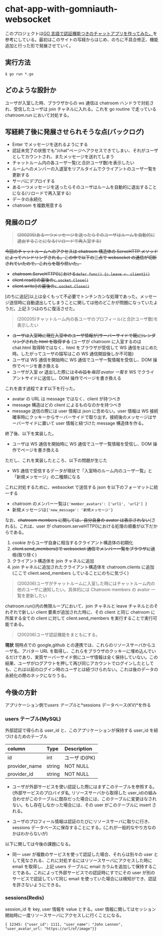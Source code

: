 # chat-app-with-gomniauth-websocket

このプロジェクトは[GO 言語で認証機能つきのチャットアプリを作ってみた。](http://wild-data-chase.com/index.php/2019/03/28/post-686/#outline__4_7)を参考にしている。最初はこのサイトの写経からはじめ、のちに不具合修正、機能追加と行った形で発展させていく。

## 実行方法

```
$ go run *.go
```

## どのような設計か

ユーザが入室した時、ブラウザからの ws 通信は chatroom ハンドラで対処され、受信したユーザは join チャネルに入れる。これを go routine で走っている chatroom.run において対処する。

## 写経終了後に発展させられそうな点(バックログ)

- Enter でメッセージを送れるようにする
- 認証未完了の状態でも"/chat"ページへアクセスできてしまい、それがユーザとしてカウントされ、またメッセージを送れてしまう
- チャットルーム内の各ユーザ一覧(と合計ユーザ数)を表示したい
- ルームへのメンバーの入退室をリアルタイムでクライアントのユーザ一覧を更新する
- サーバにデプロイする
- ある一つメッセージを送ったらそのユーザはルームを自動的に退出することになる(リロードで再入室する)
- データの永続化
- chatroom を複数用意する

## 発展のログ

> ~~(200205)ある一つメッセージを送ったらそのユーザはルームを自動的に退出することになる(リロードで再入室する)~~

~~今回のチャットルームへのアクセスは chatroom 構造体の ServeHTTP メソッドによってハンドリングされる。この中で以下の三点で websocket の通信が切断されていたので、これらを取り除いた。~~

- ~~chatroom.ServeHTTP()における`defer func() {c.leave <- client}()`~~
- ~~client.read()の最後の`c.socket.Close()`~~
- ~~client.write()の最後の`c.socket.Close()`~~

[のちに追記]以上は全くもって不必要でトンチンカンな処理であった。メッセージ送信時に自動退出してしまうことに関しては他のどこかが問題になっていたようだ。上記３つはのちに復活させた。

> (200205)チャットルーム内の各ユーザのプロフィール(と合計ユーザ数)を表示したい

- ~~ユーザは入室時に現在入室中のユーザ情報が(サーバーサイドで既に)レンダリングされた html を取得する~~ (ユーザが chatroom に入室するのは chat.html 取得時ではなく、html をブラウザが受信して WS 通信をはじめた時。したがってユーザの描写はこの WS 通信開設後しか不可能)
- ユーザは WS 通信を開始時に WS 通信でユーザ一覧情報を受信し、DOM 操作でページを書き換える
- ユーザが入室 or 退出した際には~~その旨を~~_毎回 avator 一覧を_ WS でクライアントサイドに送信し、DOM 操作でページを書き換える

これを直す過程でまず以下を行った。

- avatar の URL は message ではなく、client が持つべき
- message 構造はどの client によるものなのかを持つべき
- message 送信の際には user 情報は json に含めない。user 情報は WS 接続確率時にクッキーからサーバーサイドで取り出す。接続後のメッセージはサーバーサイドに置いて user 情報と紐づけた message 構造体を作る。

終了後、以下を実装した。

- ユーザは WS 通信を開始時に WS 通信でユーザ一覧情報を受信し、DOM 操作でページを書き換える

ただし、これを実装したところ、以下の問題が生じた

- WS 通信で受信するデータが現状で「入室時のルーム内のユーザ一覧」と「新規メッセージ」の二種類になる

これに対処するために、websocket で送信する json を以下のフォーマットに統一する

- chatroom のメンバー一覧は`{'member_avatars': ['url1', 'url2'] }`
- 新規メッセージは`{'new_message': '新規メッセージ'}`

なお、~~chatroom members に関しては、自分自身の avator は表示されない~~(される)。これは、user が chatroom.serveHTTP()における処理の順番が以下だからである。

1. cookie からユーザ自身に相当するクライアント構造体の初期化
2. ~~client.send_members()で websocket 通信でメンバー一覧をブラウザに送信~~(取り除く)
3. クライアント構造体を join チャネルに追加
4. join チャネルに追加されたクライアント構造体を chatroom.clients に追加(ここで client.send_members していることにのちに気づく)

> (200206)ユーザがチャットルームに入室した時にはチャットルーム内の他のユーザに通知したい。具体的には Chatroom members の avator 一覧を更新したい

chatroom.run()内の無限ループにおいて、join チャネルと leave チャネルとのそれぞれで新しい client 要素が追加された時に、その client と同じ chatroom に所属する全ての client に対して client.send_members を実行することで実行可能である。

> (200206)ユーザ認証機能をまともにする。

**現状**
現時点での google,github との連携では、これらのリソースサーバからユーザ名、アバター URL を取得し、これらをブラウザのクッキーに埋め込んでいるだけであり、実質サーバーサイド側にユーザ情報は全く保持していない。この結果、ユーザがログアウトを押して再び同じアカウントでログインしたとしても、これは以前のログイン時のユーザとは紐づけられない。これは後のデータの永続化の際のネックになりうる。

## 今後の方針

アプリケーション側で*users テーブル*と*sessions データベース(KV)*を作る

### users テーブル(MySQL)

外部認証で得られる user_id と、このアプリケーションが保持する user_id を紐づけるためのテーブル

| column        | Type   | Description   |
| :------------ | :----- | :------------ |
| id            | int    | ユーザ ID(PK) |
| provider_name | string | NOT NULL      |
| provider_id   | string | NOT NULL      |

- ユーザが外部サービスを使い認証した際にはまずこのテーブルを参照する。(外部サービスのプロバイダ名, リソースサーバから取得した user_id)の組み合わせがこのテーブルに既存だった場合には、このテーブルに変更はなされない。もし存在しなかった場合には、その user がこのテーブルに insert される。

- ユーザのプロフィール情報は認証のたびにリソースサーバに取りに行き、sessions データベースに保存することにする。(これが一般的なやり方なのかはわからないが)

以下に関しては今後の課題になる。

- 同一 user が複数のサービスを使って認証した場合、それらは別々の user として見なされる、これに対処するにはリソースサーバにアクセスした時に email を取得し、上記 users テーブルに email カラムを追加して保持することである。これによって外部サービスでの認証時にすでにその user が別のサービスで認証していて同じ email を使っていた場合には検知ができ、認証を許さないようにできる。

### sessions(Redis)

session_id を key, user 情報を value とする。user 情報に関してはセッション開始時に一度リソースサーバにアクセスしに行くことになる。

```
{ 12345: {"user_id": 1111, "user_name": "John Lennon", "user_avatar_url: "https://url/of/image"}}
```
